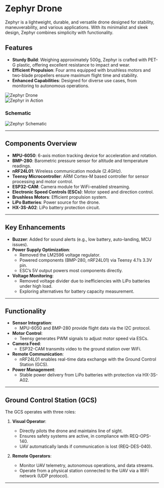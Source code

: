 # Zephyr Drone

Zephyr is a lightweight, durable, and versatile drone designed for stability, maneuverability, and various applications. With its minimalist and sleek design, Zephyr combines simplicity with functionality.

## Features

- **Sturdy Build**: Weighing approximately 500g, Zephyr is crafted with PET-G plastic, offering excellent resistance to impact and wear.
- **Efficient Propulsion**: Four arms equipped with brushless motors and two-blade propellers ensure maximum flight time and stability.
- **Enhanced Capabilities**: Designed for diverse use cases, from monitoring to autonomous operations.

![Zephyr Drone](https://github.com/user-attachments/assets/0aa873e7-1434-44ec-a303-b79448b3f561)  
![Zephyr in Action](https://github.com/user-attachments/assets/c92ed451-4680-48d8-9ecc-6158a53d30d5)

### Schematic

![Zephyr Schematic](https://github.com/user-attachments/assets/9630f589-e46a-48ed-8c8e-9ae53c4a65cf)

---

## Components Overview

- **MPU-6050**: 6-axis motion tracking device for acceleration and rotation.
- **BMP-280**: Barometric pressure sensor for altitude and temperature readings.
- **nRF24L01**: Wireless communication module (2.4GHz).
- **Teensy Microcontroller**: ARM Cortex-M based controller for sensor processing and motor control.
- **ESP32-CAM**: Camera module for WiFi-enabled streaming.
- **Electronic Speed Controls (ESCs)**: Motor speed and direction control.
- **Brushless Motors**: Efficient propulsion system.
- **LiPo Batteries**: Power source for the drone.
- **HX-3S-A02**: LiPo battery protection circuit.

---

## Key Enhancements

- **Buzzer**: Added for sound alerts (e.g., low battery, auto-landing, MCU issues).  
- **Power Supply Optimization**: 
  - Removed the LM2596 voltage regulator.
  - Powered components (BMP-280, nRF24L01) via Teensy 4.1’s 3.3V pin.
  - ESC’s 5V output powers most components directly.
- **Voltage Monitoring**: 
  - Removed voltage divider due to inefficiencies with LiPo batteries under high load.
  - Exploring alternatives for battery capacity measurement.

---

## Functionality

- **Sensor Integration**: 
  - MPU-6050 and BMP-280 provide flight data via the I2C protocol.
- **Motor Control**: 
  - Teensy generates PWM signals to adjust motor speed via ESCs.
- **Camera Feed**: 
  - ESP32-CAM transmits video to the ground station over WiFi.
- **Remote Communication**: 
  - nRF24L01 enables real-time data exchange with the Ground Control Station (GCS).
- **Power Management**: 
  - Stable power delivery from LiPo batteries with protection via HX-3S-A02.

---

## Ground Control Station (GCS)

The GCS operates with three roles:

1. **Visual Operator**:  
   - Directly pilots the drone and maintains line of sight.  
   - Ensures safety systems are active, in compliance with REQ-OPS-140.
   - UAV automatically lands if communication is lost (REQ-DES-040).

2. **Remote Operators**:  
   - Monitor UAV telemetry, autonomous operations, and data streams.  
   - Operate from a physical station connected to the UAV via a WiFi network (UDP protocol).

---

